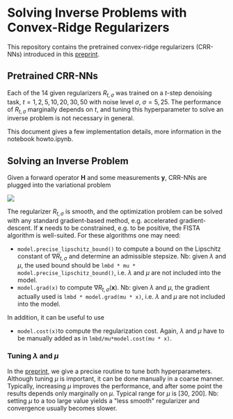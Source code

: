 # Solving Inverse Problems with Convex-Ridge Regularizers
This repository contains the pretrained convex-ridge regularizers (CRR-NNs) introduced in this [preprint](https://arxiv.org/pdf/2211.12461.pdf).
## Pretrained CRR-NNs
Each of the 14 given regularizers $R_{t,\sigma}$ was trained on a $t$-step denoising task, $t=1, 2, 5, 10, 20, 30, 50$ with noise level $\sigma$, $\sigma=5, 25$.
The performance of $R_{t,\sigma}$ marginally depends on $t$, and tuning this hyperparameter to solve an inverse problem is not necessary in general.

This document gives a few implementation details, more information in the notebook howto.ipynb.
## Solving an Inverse Problem
Given a forward operator $\mathbf{H}$ and some measurements $\mathbf{y}$, CRR-NNs are plugged into the variational problem

<img src="https://latex.codecogs.com/svg.image?\mathrm{argmin}_{\mathbf{x}}&space;\|\mathbf{H}\mathbf{x}&space;-&space;\mathbf{y}\|_2^2&space;&plus;\lambda/\mu&space;R_{t,\sigma}(\mu\mathbf{x})." />

The regularizer $R_{t,\sigma}$ is smooth, and the optimization problem can be solved with any standard gradient-based method, e.g. accelerated gradient-descent. If $\mathbf{x}$ needs to be constrained, e.g. to be positive, the FISTA algorithm is well-suited. For these algorithms one may need:
- `model.precise_lipschitz_bound()` to compute a bound on the Lipschitz constant of $\nabla R_{t,\sigma}$ and determine an admissible stepsize.
Nb: given $\lambda$ and $\mu$, the used bound should be `lmbd * mu * model.precise_lipschitz_bound()`, i.e. $\lambda$ and $\mu$ are not included into the model.
- `model.grad(x)` to compute $\nabla R_{t,\sigma}(\mathbf{x})$.
Nb: given $\lambda$ and $\mu$, the gradient actually used is `lmbd * model.grad(mu * x)`, i.e. $\lambda$ and $\mu$ are not included into the model.

In addition, it can be useful to use
- `model.cost(x)`to compute the regularization cost. Again, $\lambda$ and $\mu$ have to be manually added as in `lmbd/mu*model.cost(mu * x)`.

### Tuning $\lambda$ and $\mu$
In the [preprint](https://arxiv.org/pdf/2211.12461.pdf), we give a precise routine to tune both hyperparameters. Although tuning $\mu$ is important, it can be done manually in a coarse manner. Typically, increasing $\mu$ improves the performance, and after some point the results depends only marginally on $\mu$. Typical range for $\mu$ is [30, 200]. Nb: setting $\mu$ to a too large value yields a "less smooth" regularizer and convergence usually becomes slower.
